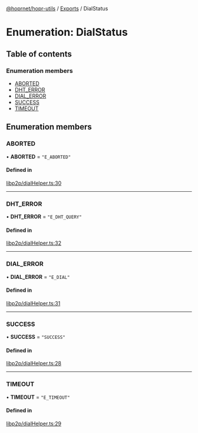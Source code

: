 [@hoprnet/hopr-utils](../README.md) / [Exports](../modules.md) / DialStatus

# Enumeration: DialStatus

## Table of contents

### Enumeration members

- [ABORTED](DialStatus.md#aborted)
- [DHT\_ERROR](DialStatus.md#dht_error)
- [DIAL\_ERROR](DialStatus.md#dial_error)
- [SUCCESS](DialStatus.md#success)
- [TIMEOUT](DialStatus.md#timeout)

## Enumeration members

### ABORTED

• **ABORTED** = `"E_ABORTED"`

#### Defined in

[libp2p/dialHelper.ts:30](https://github.com/hoprnet/hoprnet/blob/master/packages/utils/src/libp2p/dialHelper.ts#L30)

___

### DHT\_ERROR

• **DHT\_ERROR** = `"E_DHT_QUERY"`

#### Defined in

[libp2p/dialHelper.ts:32](https://github.com/hoprnet/hoprnet/blob/master/packages/utils/src/libp2p/dialHelper.ts#L32)

___

### DIAL\_ERROR

• **DIAL\_ERROR** = `"E_DIAL"`

#### Defined in

[libp2p/dialHelper.ts:31](https://github.com/hoprnet/hoprnet/blob/master/packages/utils/src/libp2p/dialHelper.ts#L31)

___

### SUCCESS

• **SUCCESS** = `"SUCCESS"`

#### Defined in

[libp2p/dialHelper.ts:28](https://github.com/hoprnet/hoprnet/blob/master/packages/utils/src/libp2p/dialHelper.ts#L28)

___

### TIMEOUT

• **TIMEOUT** = `"E_TIMEOUT"`

#### Defined in

[libp2p/dialHelper.ts:29](https://github.com/hoprnet/hoprnet/blob/master/packages/utils/src/libp2p/dialHelper.ts#L29)
